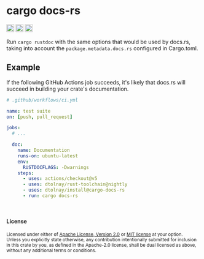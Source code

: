 # cargo docs-rs

[<img alt="github" src="https://img.shields.io/badge/github-dtolnay/cargo--docs--rs-8da0cb?style=for-the-badge&labelColor=555555&logo=github" height="20">](https://github.com/dtolnay/cargo-docs-rs)
[<img alt="crates.io" src="https://img.shields.io/crates/v/cargo-docs-rs.svg?style=for-the-badge&color=fc8d62&logo=rust" height="20">](https://crates.io/crates/cargo-docs-rs)
[<img alt="build status" src="https://img.shields.io/github/actions/workflow/status/dtolnay/cargo-docs-rs/ci.yml?branch=master&style=for-the-badge" height="20">](https://github.com/dtolnay/cargo-docs-rs/actions?query=branch%3Amaster)

Run `cargo rustdoc` with the same options that would be used by docs.rs, taking
into account the `package.metadata.docs.rs` configured in Cargo.toml.

## Example

If the following GitHub Actions job succeeds, it's likely that docs.rs will
succeed in building your crate's documentation.

```yaml
# .github/workflows/ci.yml

name: test suite
on: [push, pull_request]

jobs:
  # ...

  doc:
    name: Documentation
    runs-on: ubuntu-latest
    env:
      RUSTDOCFLAGS: -Dwarnings
    steps:
      - uses: actions/checkout@v5
      - uses: dtolnay/rust-toolchain@nightly
      - uses: dtolnay/install@cargo-docs-rs
      - run: cargo docs-rs
```

<br>

#### License

<sup>
Licensed under either of <a href="LICENSE-APACHE">Apache License, Version
2.0</a> or <a href="LICENSE-MIT">MIT license</a> at your option.
</sup>

<br>

<sub>
Unless you explicitly state otherwise, any contribution intentionally submitted
for inclusion in this crate by you, as defined in the Apache-2.0 license, shall
be dual licensed as above, without any additional terms or conditions.
</sub>
